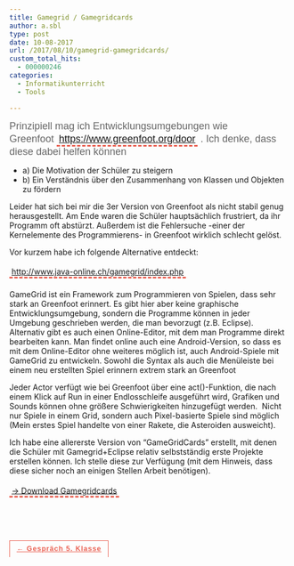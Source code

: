 ```yaml
---
title: Gamegrid / Gamegridcards
author: a.sbl
type: post
date: 10-08-2017
url: /2017/08/10/gamegrid-gamegridcards/
custom_total_hits:
  - 000000246
categories:
  - Informatikunterricht
  - Tools

---
```

<div id="post-content" class="post tag-tools tag-informatikunterricht" style="padding: 0px; margin: 0px; font-variant-numeric: inherit; font-stretch: inherit; font-family: Raleway, sans-serif; font-size: 18px; vertical-align: baseline; border: 0px; color: #666666;">
  Prinzipiell mag ich Entwicklungsumgebungen wie Greenfoot <a style="padding: 0.1rem 0.25rem; margin: 0px; font-style: inherit; font-variant: inherit; font-weight: inherit; font-stretch: inherit; line-height: 25px; font-family: inherit; vertical-align: baseline; border-top: 0px; border-right: 0px; border-left: 0px; border-bottom-style: dashed; border-bottom-color: #ea6153; border-image: initial; position: relative; transition: all 0.5s;" href="https://www.greenfoot.org/door">https://www.greenfoot.org/door</a> . Ich denke, dass diese dabei helfen können
</div>

  * a) Die Motivation der Schüler zu steigern
  * b) Ein Verständnis über den Zusammenhang von Klassen und Objekten zu fördern

Leider hat sich bei mir die 3er Version von Greenfoot als nicht stabil genug herausgestellt. Am Ende waren die Schüler hauptsächlich frustriert, da ihr Programm oft abstürzt. Außerdem ist die Fehlersuche -einer der Kernelemente des Programmierens- in Greenfoot wirklich schlecht gelöst.

Vor kurzem habe ich folgende Alternative entdeckt:

<p style="padding: 0px; margin-bottom: 1.3rem; font-style: inherit; font-variant: inherit; font-weight: inherit; font-stretch: inherit; line-height: 1.75rem; font-family: inherit; vertical-align: baseline; border: 0px;">
  <a style="padding: 0.1rem 0.25rem; margin: 0px; font-style: inherit; font-variant: inherit; font-weight: inherit; font-stretch: inherit; line-height: 25px; font-family: inherit; vertical-align: baseline; border-top: 0px; border-right: 0px; border-left: 0px; border-bottom-style: dashed; border-bottom-color: #ea6153; border-image: initial; position: relative; transition: all 0.5s;" href="http://www.java-online.ch/gamegrid/index.php">http://www.java-online.ch/gamegrid/index.php</a>
</p>

GameGrid ist ein Framework zum Programmieren von Spielen, dass sehr stark an Greenfoot erinnert. Es gibt hier aber keine graphische Entwicklungsumgebung, sondern die Programme können in jeder Umgebung geschrieben werden, die man bevorzugt (z.B. Eclipse). Alternativ gibt es auch einen Online-Editor, mit dem man Programme direkt bearbeiten kann. Man findet online auch eine Android-Version, so dass es mit dem Online-Editor ohne weiteres möglich ist, auch Android-Spiele mit GameGrid zu entwickeln. Sowohl die Syntax als auch die Menüleiste bei einem neu erstellten Spiel erinnern extrem stark an Greenfoot

Jeder Actor verfügt wie bei Greenfoot über eine act()-Funktion, die nach einem Klick auf Run in einer Endlosschleife ausgeführt wird, Grafiken und Sounds können ohne größere Schwierigkeiten hinzugefügt werden.  Nicht nur Spiele in einem Grid, sondern auch Pixel-basierte Spiele sind möglich (Mein erstes Spiel handelte von einer Rakete, die Asteroiden ausweicht).

Ich habe eine allererste Version von &#8220;GameGridCards&#8221; erstellt, mit denen die Schüler mit Gamegrid+Eclipse relativ selbstständig erste Projekte erstellen können. Ich stelle diese zur Verfügung (mit dem Hinweis, dass diese sicher noch an einigen Stellen Arbeit benötigen).

<a style="padding: 0.1rem 0.25rem; margin: 0px; font-style: inherit; font-variant: inherit; font-weight: inherit; font-stretch: inherit; line-height: 25px; font-family: inherit; vertical-align: baseline; border-top: 0px; border-right: 0px; border-left: 0px; border-bottom-style: dashed; border-bottom-color: #ea6153; border-image: initial; position: relative; transition: all 0.5s;" href="https://it-teaching.de/uploader/public/gamegridcards.pdf">-> Download Gamegridcards</a>

<div class="post related" style="padding: 4rem 0px 2rem; margin: 0px; font-variant-numeric: inherit; font-stretch: inherit; line-height: 1; font-family: Raleway, sans-serif; font-size: 18px; vertical-align: baseline; border: 0px; display: flex; -webkit-box-pack: justify; justify-content: space-between; color: #666666;">
  <a id="prev-btn" class="btn small square" style="padding: 8px 12px; margin: 0px; font-style: inherit; font-variant: inherit; font-weight: bold; font-stretch: inherit; line-height: inherit; font-family: inherit; font-size: 0.7em; vertical-align: baseline; border-top: 1px solid #ea6153; border-right: 1px solid #ea6153; border-left: 1px solid #ea6153; border-bottom-color: #ea6153; border-image: initial; color: #ea6153; position: relative; transition: all 0.35s; border-radius: 0px; -webkit-font-smoothing: antialiased; letter-spacing: 1px; text-shadow: none;" href="https://it-teaching.de/blog/hausaufgaben/" rel="prev">← Gespräch 5. Klasse</a>
</div>